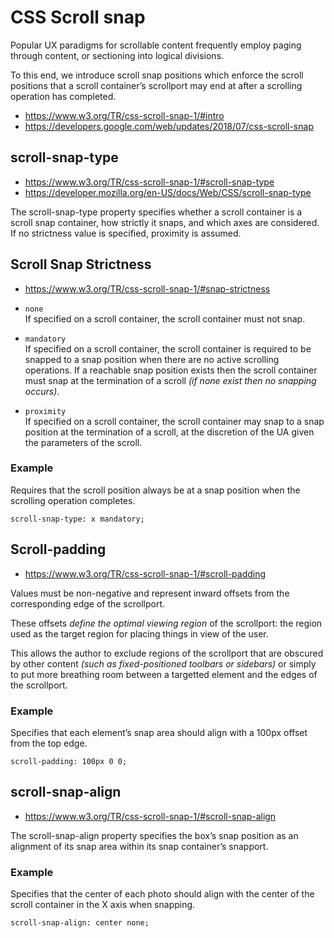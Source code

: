 
# CSS Scroll snap

Popular UX paradigms for scrollable content frequently employ paging through content, or sectioning into logical divisions.

To this end, we introduce scroll snap positions which enforce the scroll positions that a scroll container’s scrollport may end at after a scrolling operation has completed.

* <https://www.w3.org/TR/css-scroll-snap-1/#intro>
* <https://developers.google.com/web/updates/2018/07/css-scroll-snap>

## scroll-snap-type

* <https://www.w3.org/TR/css-scroll-snap-1/#scroll-snap-type>
* <https://developer.mozilla.org/en-US/docs/Web/CSS/scroll-snap-type>

The scroll-snap-type property specifies whether a scroll container is a scroll snap container, how strictly it snaps, and which axes are considered. If no strictness value is specified, proximity is assumed.

## Scroll Snap Strictness

* <https://www.w3.org/TR/css-scroll-snap-1/#snap-strictness>

* `none` <br> If specified on a scroll container, the scroll container must not snap.
* `mandatory` <br> If specified on a scroll container, the scroll container is required to be snapped to a snap position when there are no active scrolling operations. If a reachable snap position exists then the scroll container must snap at the termination of a scroll _(if none exist then no snapping occurs)_.
* `proximity` <br> If specified on a scroll container, the scroll container may snap to a snap position at the termination of a scroll, at the discretion of the UA given the parameters of the scroll.

### Example

Requires that the scroll position always be at a snap position when the scrolling operation completes.

`scroll-snap-type: x mandatory;`

## Scroll-padding

* <https://www.w3.org/TR/css-scroll-snap-1/#scroll-padding>

Values must be non-negative and represent inward offsets from the corresponding edge of the scrollport.

These offsets *define the optimal viewing region* of the scrollport: the region used as the target region for placing things in view of the user.

This allows the author to exclude regions of the scrollport that are obscured by other content _(such as fixed-positioned toolbars or sidebars)_ or simply to put more breathing room between a targetted element and the edges of the scrollport.

### Example

Specifies that each element’s snap area should align with a 100px offset from the top edge.

`scroll-padding: 100px 0 0;`

## scroll-snap-align

* <https://www.w3.org/TR/css-scroll-snap-1/#scroll-snap-align>

The scroll-snap-align property specifies the box’s snap position as an alignment of its snap area within its snap container’s snapport.

### Example

Specifies that the center of each photo should align with the center of the scroll container in the X axis when snapping.

`scroll-snap-align: center none;`
